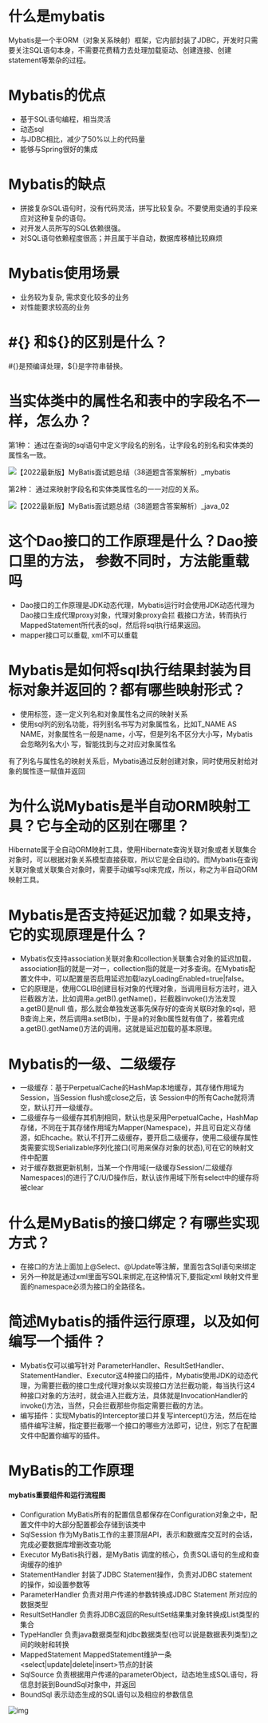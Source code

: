 # 什么是mybatis

Mybatis是一个半ORM（对象关系映射）框架，它内部封装了JDBC，开发时只需要关注SQL语句本身，不需要花费精力去处理加载驱动、创建连接、创建statement等繁杂的过程。

# Mybatis的优点

- 基于SQL语句编程，相当灵活
- 动态sql
- 与JDBC相比，减少了50%以上的代码量
- 能够与Spring很好的集成

# Mybatis的缺点

- 拼接复杂SQL语句时，没有代码灵活，拼写比较复杂。不要使用变通的手段来应对这种复杂的语句。
- 对开发人员所写的SQL依赖很强。
- 对SQL语句依赖程度很高；并且属于半自动，数据库移植比较麻烦

# Mybatis使用场景

- 业务较为复杂, 需求变化较多的业务
- 对性能要求较高的业务

# #{} 和${}的区别是什么？

#{}是预编译处理，${}是字符串替换。

# 当实体类中的属性名和表中的字段名不一样，怎么办？

第1种： 通过在查询的sql语句中定义字段名的别名，让字段名的别名和实体类的属性名一致。

![【2022最新版】MyBatis面试题总结（38道题含答案解析）_mybatis](../../assets/resize,m_fixed,w_1184)

第2种： 通过来映射字段名和实体类属性名的一一对应的关系。

![【2022最新版】MyBatis面试题总结（38道题含答案解析）_java_02](../../assets/resize,m_fixed,w_1184-20230111112837712)

# 这个Dao接口的工作原理是什么？Dao接口里的方法， 参数不同时，方法能重载吗

- Dao接口的工作原理是JDK动态代理，Mybatis运行时会使用JDK动态代理为Dao接口生成代理proxy对象，代理对象proxy会拦 截接口方法，转而执行MappedStatement所代表的sql，然后将sql执行结果返回。
- mapper接口可以重载, xml不可以重载

# Mybatis是如何将sql执行结果封装为目标对象并返回的？都有哪些映射形式？

- 使用标签，逐一定义列名和对象属性名之间的映射关系
- 使用sql列的别名功能，将列别名书写为对象属性名，比如T_NAME AS NAME，对象属性名一般是name，小写，但是列名不区分大小写，Mybatis会忽略列名大小 写，智能找到与之对应对象属性名

有了列名与属性名的映射关系后，Mybatis通过反射创建对象，同时使用反射给对象的属性逐一赋值并返回

# 为什么说Mybatis是半自动ORM映射工具？它与全动的区别在哪里？

Hibernate属于全自动ORM映射工具，使用Hibernate查询关联对象或者关联集合对象时，可以根据对象关系模型直接获取，所以它是全自动的。而Mybatis在查询关联对象或关联集合对象时，需要手动编写sql来完成，所以，称之为半自动ORM映射工具。

# Mybatis是否支持延迟加载？如果支持，它的实现原理是什么？

- Mybatis仅支持association关联对象和collection关联集合对象的延迟加载，association指的就是一对一，collection指的就是一对多查询。在Mybatis配置文件中，可以配置是否启用延迟加载lazyLoadingEnabled=true|false。
- 它的原理是，使用CGLIB创建目标对象的代理对象，当调用目标方法时，进入拦截器方法，比如调用a.getB().getName()，拦截器invoke()方法发现a.getB()是null 值，那么就会单独发送事先保存好的查询关联B对象的sql，把B查询上来，然后调用a.setB(b)，于是a的对象b属性就有值了，接着完成a.getB().getName()方法的调用。这就是延迟加载的基本原理。

# Mybatis的一级、二级缓存

- 一级缓存：基于PerpetualCache的HashMap本地缓存，其存储作用域为Session，当Session flush或close之后，该 Session中的所有Cache就将清空，默认打开一级缓存。
- 二级缓存与一级缓存其机制相同，默认也是采用PerpetualCache，HashMap存储，不同在于其存储作用域为Mapper(Namespace)，并且可自定义存储源，如Ehcache。默认不打开二级缓存，要开启二级缓存，使用二级缓存属性类需要实现Serializable序列化接口(可用来保存对象的状态),可在它的映射文件中配置
- 对于缓存数据更新机制，当某一个作用域(一级缓存Session/二级缓存Namespaces)的进行了C/U/D操作后，默认该作用域下所有select中的缓存将被clear

# 什么是MyBatis的接口绑定？有哪些实现方式？

- 在接口的方法上面加上@Select、@Update等注解，里面包含Sql语句来绑定
- 另外一种就是通过xml里面写SQL来绑定,在这种情况下,要指定xml 映射文件里面的namespace必须为接口的全路径名。

# 简述Mybatis的插件运行原理，以及如何编写一个插件？

- Mybatis仅可以编写针对 ParameterHandler、ResultSetHandler、StatementHandler、Executor这4种接口的插件，Mybatis使用JDK的动态代理，为需要拦截的接口生成代理对象以实现接口方法拦截功能，每当执行这4种接口对象的方法时，就会进入拦截方法，具体就是InvocationHandler的invoke()方法，当然，只会拦截那些你指定需要拦截的方法。
- 编写插件：实现Mybatis的Interceptor接口并复写intercept()方法，然后在给插件编写注解，指定要拦截哪一个接口的哪些方法即可，记住，别忘了在配置文件中配置你编写的插件。

# MyBatis的工作原理

#### mybatis重要组件和运行流程图

- Configuration MyBatis所有的配置信息都保存在Configuration对象之中，配置文件中的大部分配置都会存储到该类中
- SqlSession 作为MyBatis工作的主要顶层API，表示和数据库交互时的会话，完成必要数据库增删改查功能
- Executor MyBatis执行器，是MyBatis 调度的核心，负责SQL语句的生成和查询缓存的维护
- StatementHandler 封装了JDBC Statement操作，负责对JDBC statement 的操作，如设置参数等
- ParameterHandler 负责对用户传递的参数转换成JDBC Statement 所对应的数据类型
- ResultSetHandler 负责将JDBC返回的ResultSet结果集对象转换成List类型的集合
- TypeHandler 负责java数据类型和jdbc数据类型(也可以说是数据表列类型)之间的映射和转换
- MappedStatement MappedStatement维护一条<select|update|delete|insert>节点的封装
- SqlSource 负责根据用户传递的parameterObject，动态地生成SQL语句，将信息封装到BoundSql对象中，并返回
- BoundSql 表示动态生成的SQL语句以及相应的参数信息

![img](../../assets/v2-2644b426ce5de72ac3166297eff08023_r.jpg)

















